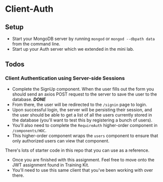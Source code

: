 # Client-Auth

## Setup 
* Start your MongoDB server by running `mongod` or `mongod --dbpath data` from the command line.
* Start up your Auth server which we extended in the mini lab.

## Todos
### Client Authentication using Server-side Sessions
* Complete the SignUp component. When the user fills out the form you should send an axios POST request to the server to save the user to the database. ***DONE***
* From there, the user will be redirected to the `/signin` page to login. 
* Upon successful login, the server will be persisting their session, and the user should be able to get a list of all the users currently stored in the database (you'll want to test this by registering a bunch of users). 
* You'll also need to complete the `RequireAuth` higher-order component in `/components/HOC`. 
* This higher-order component wraps the `users` component to ensure that only authorized users can view that component. 

There's lots of starter code in this repo that you can use as a reference. 

* Once you are finished with this assignment. Feel free to move onto the JWT assignment found in Training Kit.
* You'll need to use this same client that you've been working with over there.
